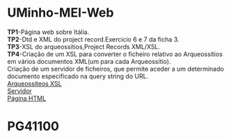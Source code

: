 # UMinho-MEI-Web
  
  
  
**TP1**-Página web sobre Itália.  
**TP2**-Dtd e XML do project record.Exercicio 6 e 7 da ficha 3.  
**TP3**-XSL do arqueossitios,Project Records XML/XSL.  
**TP4**-Criação de um XSL para converter o ficheiro relativo ao Arqueossítios em vários documentos XML(um para cada Arqueossítio).  
Criação de um servidor de ficheiros, que permite aceder a um determinado documento especificado na query string do URL.  
[Arqueossiteos XSL](https://github.com/TiagoSilva9607/DWeb2019/blob/master/TP4/Pr2.xsl)  
[Servidor](https://github.com/TiagoSilva9607/DWeb2019/blob/master/TP4/serv_arq.js)  
[Página HTML](https://github.com/TiagoSilva9607/DWeb2019/blob/master/TP4/pr.html)  
  
  
# **PG41100**  


           


